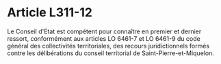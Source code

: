 # Article L311-12

Le Conseil d'Etat est compétent pour connaître en premier et dernier ressort, conformément aux articles LO 6461-7 et LO 6461-9 du code général des collectivités territoriales, des recours juridictionnels formés contre les délibérations du conseil territorial de Saint-Pierre-et-Miquelon.
